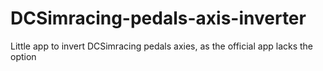 # DCSimracing-pedals-axis-inverter
Little app to invert DCSimracing pedals axies, as the official app lacks the option
